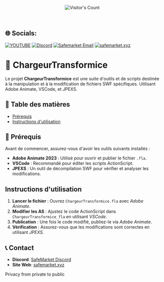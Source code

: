 <br/><br/>
<div align="center"> 
  <img src="https://profile-counter.glitch.me/Zhodisov/count.svg" alt="Visitor's Count" />
</div>
<br/><br/>

## 🌐 Socials:
[![YOUTUBE](https://img.shields.io/badge/Youtube-fc0000?style=for-the-badge&logo=YOUTUBE&logoColor=white)](https://www.youtube.com/@Jodis974)
[![Discord](https://img.shields.io/badge/Discord-6a85b9?style=for-the-badge&logo=discord&logoColor=white)](https://safemarket.xyz/discord)
[![Safemarket Email](https://img.shields.io/badge/safemarket_email-333333?style=for-the-badge&logo=gmail&logoColor=red)](mailto:support-checkout@safemarket.xyz)
[![safemarket.xyz](https://img.shields.io/badge/safemarket.xyz-0077B5?style=for-the-badge&logo=internet&logoColor=white)](https://safemarket.xyz/)


# 🚀 ChargeurTransformice

Le projet **ChargeurTransformice** est une suite d'outils et de scripts destinée à la manipulation et à la modification de fichiers SWF spécifiques. Utilisant Adobe Animate, VSCode, et JPEXS.
## 🌟 Table des matières

- [Prérequis](#prérequis)
- [Instructions d'utilisation](#instructions-dutilisation)
  
## 🚀 Prérequis

Avant de commencer, assurez-vous d'avoir les outils suivants installés :

- **Adobe Animate 2023** : Utilisé pour ouvrir et publier le fichier `.fla`.
- **VSCode** : Recommandé pour éditer les scripts ActionScript.
- **JPEXS** : Un outil de décompilation SWF pour vérifier et analyser les modifications.

## Instructions d'utilisation

1. **Lancer le fichier** : Ouvrez `ChargeurTransformice.fla` avec _Adobe Animate_.
2. **Modifier les AS** : Ajustez le code ActionScript dans `ChargeurTransformice_fla` en utilisant _VSCode_.
3. **Publication** : Une fois le code modifié, publiez-le via _Adobe Animate_.
4. **Vérification** : Assurez-vous que les modifications sont correctes en utilisant _JPEXS_.


## 📞 Contact

- **Discord**: [SafeMarket Discord](https://discord.gg/ZcNrTqvHPN)
- **Site Web**: [safemarket.xyz](https://safemarket.xyz)


Privacy from private to public
